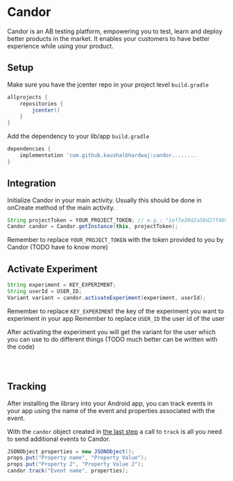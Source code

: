 # Candor
Candor is an AB testing platform, empowering you to test, learn and deploy better products in the market. It enables your customers to have better experience while using your product.

## Setup
Make sure you have the jcenter repo in your project level `build.gradle`  
```gradle
allprojects {
    repositories {
        jcenter()
    }
}
```

Add the dependency to your lib/app `build.gradle`  
```gradle
dependencies {
    implementation 'com.github.kaushalbhardwaj:candor........
}
```

## Integration
Initialize Candor in your main activity. Usually this should be done in onCreate method of the main activity.

```java
String projectToken = YOUR_PROJECT_TOKEN; // e.g.: "1ef7e30d2a58d27f4b90c42e31d6d7ad" 
Candor candor = Candor.getInstance(this, projectToken);
```
Remember to replace `YOUR_PROJECT_TOKEN` with the token provided to you by Candor (TODO have to know more)

## Activate Experiment
```java
String experiment = KEY_EXPERIMENT;
String userId = USER_ID;
Variant variant = candor.activateExperiment(experiment, userId);
```
Remember to replace `KEY_EXPERIMENT` the key of the experiment you want to experiment in your app
Remember to replace `USER_ID` the user id of the user

After activating the experiment you will get the variant for the user which you can use to do different things
(TODO much better can be written with the code)

```java




```

## Tracking
After installing the library into your Android app, you can track events in your app using the name of the event and properties associated with the event.

With the `candor` object created in [the last step](#integration) a call to `track` is all you need to send additional events to Candor.

```java
JSONObject properties = new JSONObject();
props.put("Property name", "Property Value");
props.put("Property 2", "Property Value 2");
candor.track("Event name", properties);
```

